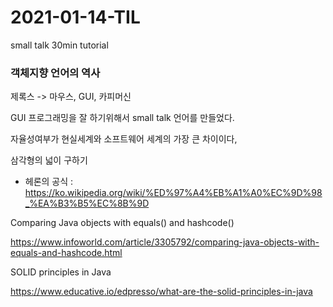 # 2021-01-14-TIL

small talk 30min tutorial

### 객체지향 언어의 역사

제록스 -> 마우스, GUI, 카피머신

GUI 프로그래밍을 잘 하기위해서 small talk 언어를 만들었다.



자율성여부가 현실세계와 소프트웨어 세계의 가장 큰 차이이다,



삼각형의 넓이 구하기

- 헤론의 공식 : https://ko.wikipedia.org/wiki/%ED%97%A4%EB%A1%A0%EC%9D%98_%EA%B3%B5%EC%8B%9D



Comparing Java objects with equals() and hashcode()

https://www.infoworld.com/article/3305792/comparing-java-objects-with-equals-and-hashcode.html



SOLID principles in Java

https://www.educative.io/edpresso/what-are-the-solid-principles-in-java